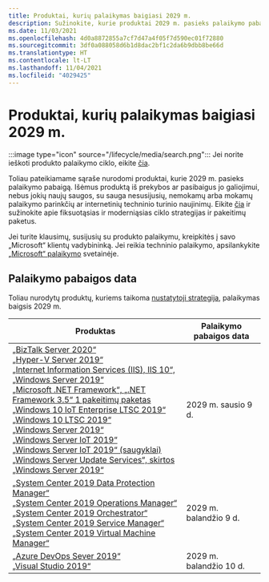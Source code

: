 ```yaml
---
title: Produktai, kurių palaikymas baigiasi 2029 m.
description: Sužinokite, kurie produktai 2029 m. pasieks palaikymo pabaigą arba pereis nuo pagrindinio palaikymo į išplėstinį palaikymą.
ms.date: 11/03/2021
ms.openlocfilehash: 4d0a8872855a7cf7d47a4f05f7d590ec01f72880
ms.sourcegitcommit: 3df0a088058d6b1d8dac2bf1c2da6b9dbb8be66d
ms.translationtype: HT
ms.contentlocale: lt-LT
ms.lasthandoff: 11/04/2021
ms.locfileid: "4029425"
---
```

# <a name="products-ending-support-in-2029"></a>Produktai, kurių palaikymas baigiasi 2029 m.

:::image type="icon" source="/lifecycle/media/search.png":::
Jei norite ieškoti produkto palaikymo ciklo, eikite [čia](/lifecycle/products/).

Toliau pateikiamame sąraše nurodomi produktai, kurie 2029 m. pasieks palaikymo pabaigą. Išėmus produktą iš prekybos ar pasibaigus jo galiojimui, nebus jokių naujų saugos, su sauga nesusijusių, nemokamų arba mokamų palaikymo parinkčių ar internetinių techninio turinio naujinimų. Eikite [čia](/lifecycle/overview/product-end-of-support-overview) ir sužinokite apie fiksuotąsias ir moderniąsias ciklo strategijas ir pakeitimų paketus.

Jei turite klausimų, susijusių su produkto palaikymu, kreipkitės į savo „Microsoft“ klientų vadybininką. Jei reikia techninio palaikymo, apsilankykite [„Microsoft“ palaikymo](https://support.microsoft.com/contactus/?ws=support) svetainėje.





## <a name="products-reaching-end-of-support"></a>Palaikymo pabaigos data

Toliau nurodytų produktų, kuriems taikoma [nustatytoji strategija](/lifecycle/policies/fixed), palaikymas baigsis 2029 m.

| Produktas | Palaikymo pabaigos data |
| --- | --- |
| [„BizTalk Server 2020“](/lifecycle/products/biztalk-server-2020?branch=live)<br>[„Hyper-V Server 2019“](/lifecycle/products/hyperv-server-2019?branch=live)<br>[„Internet Information Services (IIS), IIS 10“, „Windows Server 2019“](/lifecycle/products/internet-information-services-iis?branch=live)<br>[„Microsoft .NET Framework“, „.NET Framework 3.5“ 1 pakeitimų paketas](/lifecycle/products/microsoft-net-framework?branch=live)<br>[„Windows 10 IoT Enterprise LTSC 2019“](/lifecycle/products/windows-10-iot-enterprise-ltsc-2019?branch=live)<br>[„Windows 10 LTSC 2019“](/lifecycle/products/windows-10-ltsc-2019?branch=live)<br>[„Windows Server 2019“](/lifecycle/products/windows-server-2019?branch=live)<br>[„Windows Server IoT 2019“](/lifecycle/products/windows-server-iot-2019?branch=live)<br>[„Windows Server IoT 2019“ (saugyklai)](/lifecycle/products/windows-server-iot-2019-for-storage?branch=live)<br>[„Windows Server Update Services“, skirtos „Windows Server 2019“](/lifecycle/products/windows-server-update-services-for-windows-server-2019?branch=live)<br> | 2029 m. sausio 9 d. |
| [„System Center 2019 Data Protection Manager“](/lifecycle/products/system-center-2019-data-protection-manager?branch=live)<br>[„System Center 2019 Operations Manager“](/lifecycle/products/system-center-2019-operations-manager?branch=live)<br>[„System Center 2019 Orchestrator“](/lifecycle/products/system-center-2019-orchestrator?branch=live)<br>[„System Center 2019 Service Manager“](/lifecycle/products/system-center-2019-service-manager?branch=live)<br>[„System Center 2019 Virtual Machine Manager“](/lifecycle/products/system-center-2019-virtual-machine-manager?branch=live)<br> | 2029 m. balandžio 9 d. |
| [„Azure DevOps Sever 2019“](/lifecycle/products/azure-devops-server-2019?branch=live)<br>[„Visual Studio 2019“](/lifecycle/products/visual-studio-2019?branch=live)<br> | 2029 m. balandžio 10 d. |


